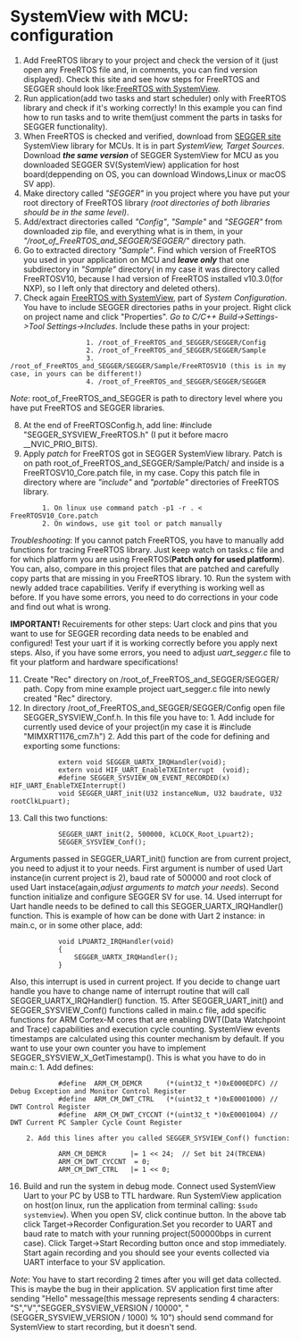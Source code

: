 	
# SystemView with MCU: configuration
			
1. Add FreeRTOS library to your project and check the version of it (just open any FreeRTOS file and, in comments, you can find version displayed). 
Check this site and see how steps for FreeRTOS and SEGGER should look like:[FreeRTOS with SystemView](https://wiki.segger.com/FreeRTOS_with_SystemView#System_Configuration).
2. Run application(add two tasks and start scheduler) only with FreeRTOS library and check if it's working correctly! In this example you can find how to run tasks and to write them(just comment the parts in tasks for SEGGER functionality).
3. When FreeRTOS is checked and verified, download from [SEGGER site](https://www.segger.com/downloads/systemview/) SystemView library for MCUs. It is in part *SystemView, Target Sources*. Download ***the same version*** of SEGGER SystemView for MCU as you downloaded SEGGER SV(SystemView) application for host board(deppending on OS, you can download Windows,Linux or macOS  SV app).
4. Make directory called *"SEGGER"* in you project where you have put your root directory of FreeRTOS library *(root directories of both libraries should be in the same level)*.
5. Add/extract directories called *"Config"*, *"Sample"* and *"SEGGER"* from downloaded zip file, and everything what is in them, in your *"/root_of_FreeRTOS_and_SEGGER/SEGGER/"* directory path.
6. Go to extracted directory *"Sample"*. Find which version of FreeRTOS you used in your application on MCU and ***leave only*** that one subdirectory in *"Sample"* directory( in my case it was directory called FreeRTOSV10, because I had version of FreeRTOS installed v10.3.0(for NXP), so I left only that directory and deleted others).
7. Check again [FreeRTOS with SystemView](https://wiki.segger.com/FreeRTOS_with_SystemView#System_Configuration), part of *System Configuration*. You have to include SEGGER directories paths in your project. Right click on project name and click "Properties". *Go to C/C++ Build->Settings->Tool Settings->Includes*. Include these paths in your project:
```
				   1. /root_of_FreeRTOS_and_SEGGER/SEGGER/Config
				   2. /root_of_FreeRTOS_and_SEGGER/SEGGER/Sample
				   3. /root_of_FreeRTOS_and_SEGGER/SEGGER/Sample/FreeRTOSV10 (this is in my case, in yours can be different!)
				   4. /root_of_FreeRTOS_and_SEGGER/SEGGER/SEGGER
```

*Note*: root_of_FreeRTOS_and_SEGGER is path to directory level where you have put FreeRTOS and SEGGER libraries. 

8. At the end of FreeRTOSConfig.h, add line: #include "SEGGER_SYSVIEW_FreeRTOS.h" (I put it  before macro __NVIC_PRIO_BITS).
9. Apply *patch* for FreeRTOS got in SEGGER SystemView library. Patch is on path root_of_FreeRTOS_and_SEGGER/Sample/Patch/ and inside is a FreeRTOSV10_Core.patch file, in my case. Copy this patch file in directory where are *"include"* and  *"portable"* directories of FreeRTOS library.
```
		1. On linux use command patch -p1 -r . < FreeRTOSV10_Core.patch 
		2. On windows, use git tool or patch manually 
```
  *Troubleshooting*: If you cannot patch FreeRTOS, you have to manually add functions for tracing FreeRTOS library. Just keep watch on tasks.c file and for which platform you are using FreeRTOS(**Patch only for used platform**). You can, also, compare in this project files that are patched and carefully copy parts that are missing in you FreeRTOS library.
10. Run the system with newly added trace capabilities. Verify if everything is working well as before. If you have some errors, you need to do corrections in your code and find out what is wrong.
 
**IMPORTANT!** Recuirements for other steps: Uart clock and pins that you want to use for SEGGER recording data needs to be enabled and configured! Test your uart if it is working correctly before you apply next steps. Also, if you have some errors, you need to adjust *uart_segger.c* file to fit your platform and hardware specifications!
  		   
11. Create "Rec" directory on /root_of_FreeRTOS_and_SEGGER/SEGGER/ path. Copy from mine example project uart_segger.c file into newly created "Rec" directory.
12. In directory /root_of_FreeRTOS_and_SEGGER/SEGGER/Config open file SEGGER_SYSVIEW_Conf.h. In this file you have to:
  		1. Add include for currently used device of your project(in my case it is #include "MIMXRT1176_cm7.h")
  		2. Add this part of the code for defining and exporting some functions:
```
			extern void SEGGER_UARTX_IRQHandler(void);
			extern void HIF_UART_EnableTXEInterrupt  (void);
			#define SEGGER_SYSVIEW_ON_EVENT_RECORDED(x)  HIF_UART_EnableTXEInterrupt()
			void SEGGER_UART_init(U32 instanceNum, U32 baudrate, U32 rootClkLpuart);
```
13. Call this two functions:
```
			SEGGER_UART_init(2, 500000, kCLOCK_Root_Lpuart2);
			SEGGER_SYSVIEW_Conf();
```
Arguments passed in SEGGER_UART_init() function are from current project, you need to adjust it to your needs.
First argument is number of used Uart instance(in current project is 2), baud rate of 500000 and root clock of used Uart instace(again,*adjust arguments to match your needs*). 
Second function initialize and configure SEGGER SV for use. 
14. Used interrupt for Uart handle needs to be defined to call this SEGGER_UARTX_IRQHandler() function. This is example of how can be done with Uart 2 instance: in main.c, or in some other place, add:
```
			void LPUART2_IRQHandler(void)
			{
				SEGGER_UARTX_IRQHandler();
			}
```
Also, this interrupt is used in current project. If you decide to change uart handle you have to change name of interrupt routine that will call SEGGER_UARTX_IRQHandler() function.
15. After SEGGER_UART_init() and SEGGER_SYSVIEW_Conf() functions called in main.c file, add specific functions for ARM Cortex-M cores that are enabling DWT(Data Watchpoint and Trace) capabilities and execution cycle counting. SystemView events timestamps are calculated using this counter mechanism by default. If you want to use your own counter you have to implement SEGGER_SYSVIEW_X_GetTimestamp(). This is what you have to do in main.c:
		1. Add defines:
```
			#define  ARM_CM_DEMCR      (*(uint32_t *)0xE000EDFC) // Debug Exception and Monitor Control Register
			#define  ARM_CM_DWT_CTRL   (*(uint32_t *)0xE0001000) // DWT Control Register
			#define  ARM_CM_DWT_CYCCNT (*(uint32_t *)0xE0001004) // DWT Current PC Sampler Cycle Count Register
```
		2. Add this lines after you called SEGGER_SYSVIEW_Conf() function:
```
		  	ARM_CM_DEMCR      |= 1 << 24;  // Set bit 24(TRCENA)
  			ARM_CM_DWT_CYCCNT  = 0;
  			ARM_CM_DWT_CTRL   |= 1 << 0; 
```
16. Build and run the system in debug mode. Connect used SystemView Uart to your PC by USB to TTL hardware. Run SystemView application on host(on linux, run the application from terminal calling: ```$sudo systemview```). When you open SV, click continue button. In the above tab click Target->Recorder Configuration.Set you recorder to UART and baud rate to match with your running project(500000bps in current case). Click Target->Start Recording button once and stop immediately. Start again recording and you should see your events collected via UART interface to your SV application.
 
*Note*: You have to start  recording 2 times after you will get data collected. This is maybe the bug in their application. SV application first time after sending "Hello" message(this message represents sending 4 characters: "S","V","SEGGER_SYSVIEW_VERSION / 10000", "(SEGGER_SYSVIEW_VERSION / 1000) % 10") should send command for SystemView to start recording, but it doesn't send.	
